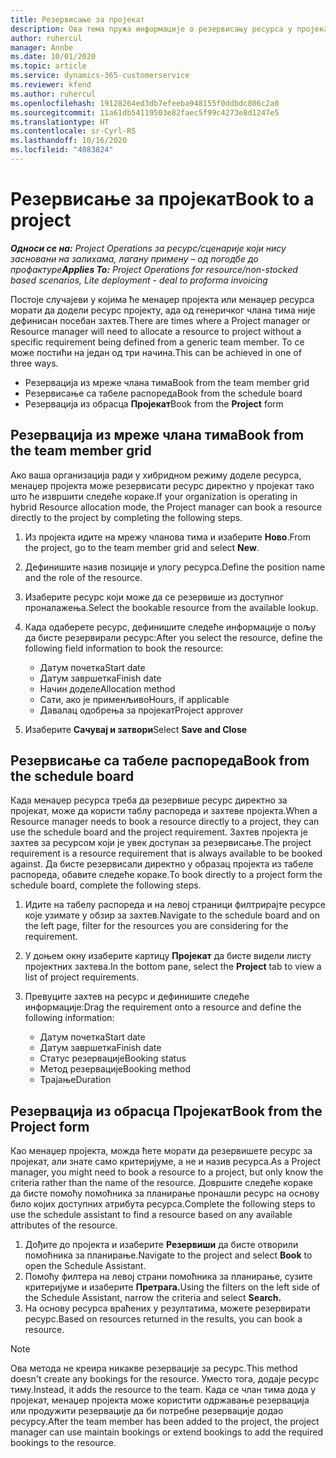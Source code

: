 ```yaml
---
title: Резервисање за пројекат
description: Ова тема пружа информације о резервисању ресурса у пројекат.
author: ruhercul
manager: Annbe
ms.date: 10/01/2020
ms.topic: article
ms.service: dynamics-365-customerservice
ms.reviewer: kfend
ms.author: ruhercul
ms.openlocfilehash: 19128264ed3db7efeeba948155f0ddbdc806c2a0
ms.sourcegitcommit: 11a61db54119503e82faec5f99c4273e8d1247e5
ms.translationtype: HT
ms.contentlocale: sr-Cyrl-RS
ms.lasthandoff: 10/16/2020
ms.locfileid: "4083824"
---
```

# <a name="book-to-a-project"></a><span data-ttu-id="16723-103">Резервисање за пројекат</span><span class="sxs-lookup"><span data-stu-id="16723-103">Book to a project</span></span>

<span data-ttu-id="16723-104">_**Односи се на:** Project Operations за ресурс/сценарије који нису засновани на залихама, лагану примену – од погодбе до профактуре_</span><span class="sxs-lookup"><span data-stu-id="16723-104">_**Applies To:** Project Operations for resource/non-stocked based scenarios, Lite deployment - deal to proforma invoicing_</span></span>

<span data-ttu-id="16723-105">Постоје случајеви у којима ће менаџер пројекта или менаџер ресурса морати да додели ресурс пројекту, ада од генеричког члана тима није дефинисан посебан захтев.</span><span class="sxs-lookup"><span data-stu-id="16723-105">There are times where a Project manager or Resource manager will need to allocate a resource to project without a specific requirement being defined from a generic team member.</span></span> <span data-ttu-id="16723-106">То се може постићи на један од три начина.</span><span class="sxs-lookup"><span data-stu-id="16723-106">This can be achieved in one of three ways.</span></span>

- <span data-ttu-id="16723-107">Резервација из мреже члана тима</span><span class="sxs-lookup"><span data-stu-id="16723-107">Book from the team member grid</span></span>
- <span data-ttu-id="16723-108">Резервисање са табеле распореда</span><span class="sxs-lookup"><span data-stu-id="16723-108">Book from the schedule board</span></span>
- <span data-ttu-id="16723-109">Резервација из обрасца **Пројекат**</span><span class="sxs-lookup"><span data-stu-id="16723-109">Book from the **Project** form</span></span>

## <a name="book-from-the-team-member-grid"></a><span data-ttu-id="16723-110">Резервација из мреже члана тима</span><span class="sxs-lookup"><span data-stu-id="16723-110">Book from the team member grid</span></span>

<span data-ttu-id="16723-111">Ако ваша организација ради у хибридном режиму доделе ресурса, менаџер пројекта може резервисати ресурс директно у пројекат тако што ће извршити следеће кораке.</span><span class="sxs-lookup"><span data-stu-id="16723-111">If your organization is operating in hybrid Resource allocation mode, the Project manager can book a resource directly to the project by completing the following steps.</span></span>

1. <span data-ttu-id="16723-112">Из пројекта идите на мрежу чланова тима и изаберите **Ново**.</span><span class="sxs-lookup"><span data-stu-id="16723-112">From the project, go to the team member grid and select **New**.</span></span>
2. <span data-ttu-id="16723-113">Дефинишите назив позиције и улогу ресурса.</span><span class="sxs-lookup"><span data-stu-id="16723-113">Define the position name and the role of the resource.</span></span>
3. <span data-ttu-id="16723-114">Изаберите ресурс који може да се резервише из доступног проналажења.</span><span class="sxs-lookup"><span data-stu-id="16723-114">Select the bookable resource from the available lookup.</span></span>
4. <span data-ttu-id="16723-115">Када одаберете ресурс, дефинишите следеће информације о пољу да бисте резервирали ресурс:</span><span class="sxs-lookup"><span data-stu-id="16723-115">After you select the resource, define the following field information to book the resource:</span></span>

    - <span data-ttu-id="16723-116">Датум почетка</span><span class="sxs-lookup"><span data-stu-id="16723-116">Start date</span></span>
    - <span data-ttu-id="16723-117">Датум завршетка</span><span class="sxs-lookup"><span data-stu-id="16723-117">Finish date</span></span>
    - <span data-ttu-id="16723-118">Начин доделе</span><span class="sxs-lookup"><span data-stu-id="16723-118">Allocation method</span></span>
    - <span data-ttu-id="16723-119">Сати, ако је применљиво</span><span class="sxs-lookup"><span data-stu-id="16723-119">Hours, if applicable</span></span>
    - <span data-ttu-id="16723-120">Давалац одобрења за пројекат</span><span class="sxs-lookup"><span data-stu-id="16723-120">Project approver</span></span>

6. <span data-ttu-id="16723-121">Изаберите **Сачувај и затвори**</span><span class="sxs-lookup"><span data-stu-id="16723-121">Select **Save and Close**</span></span>

## <a name="book-from-the-schedule-board"></a><span data-ttu-id="16723-122">Резервисање са табеле распореда</span><span class="sxs-lookup"><span data-stu-id="16723-122">Book from the schedule board</span></span>

<span data-ttu-id="16723-123">Када менаџер ресурса треба да резервише ресурс директно за пројекат, може да користи таблу распореда и захтеве пројекта.</span><span class="sxs-lookup"><span data-stu-id="16723-123">When a Resource manager needs to book a resource directly to a project, they can use the schedule board and the project requirement.</span></span> <span data-ttu-id="16723-124">Захтев пројекта је захтев за ресурсом који је увек доступан за резервисање.</span><span class="sxs-lookup"><span data-stu-id="16723-124">The project requirement is a resource requirement that is always available to be booked against.</span></span> <span data-ttu-id="16723-125">Да бисте резервисали директно у образац пројекта из табеле распореда, обавите следеће кораке.</span><span class="sxs-lookup"><span data-stu-id="16723-125">To book directly to a project form the schedule board, complete the following steps.</span></span>

1. <span data-ttu-id="16723-126">Идите на табелу распореда и на левој страници филтрирајте ресурсе које узимате у обзир за захтев.</span><span class="sxs-lookup"><span data-stu-id="16723-126">Navigate to the schedule board and on the left page, filter for the resources you are considering for the requirement.</span></span>
2. <span data-ttu-id="16723-127">У доњем окну изаберите картицу **Пројекат** да бисте видели листу пројектних захтева.</span><span class="sxs-lookup"><span data-stu-id="16723-127">In the bottom pane, select the **Project** tab to view a list of project requirements.</span></span>
3. <span data-ttu-id="16723-128">Превуците захтев на ресурс и дефинишите следеће информације:</span><span class="sxs-lookup"><span data-stu-id="16723-128">Drag the requirement onto a resource and define the following information:</span></span>

    - <span data-ttu-id="16723-129">Датум почетка</span><span class="sxs-lookup"><span data-stu-id="16723-129">Start date</span></span>
    - <span data-ttu-id="16723-130">Датум завршетка</span><span class="sxs-lookup"><span data-stu-id="16723-130">Finish date</span></span>
    - <span data-ttu-id="16723-131">Статус резервације</span><span class="sxs-lookup"><span data-stu-id="16723-131">Booking status</span></span>
    - <span data-ttu-id="16723-132">Метод резервације</span><span class="sxs-lookup"><span data-stu-id="16723-132">Booking method</span></span>
    - <span data-ttu-id="16723-133">Трајање</span><span class="sxs-lookup"><span data-stu-id="16723-133">Duration</span></span>

## <a name="book-from-the-project-form"></a><span data-ttu-id="16723-134">Резервација из обрасца Пројекат</span><span class="sxs-lookup"><span data-stu-id="16723-134">Book from the Project form</span></span>

<span data-ttu-id="16723-135">Као менаџер пројекта, можда ћете морати да резервишете ресурс за пројекат, али знате само критеријуме, а не и назив ресурса.</span><span class="sxs-lookup"><span data-stu-id="16723-135">As a Project manager, you might need to book a resource to a project, but only know the criteria rather than the name of the resource.</span></span> <span data-ttu-id="16723-136">Довршите следеће кораке да бисте помоћу помоћника за планирање пронашли ресурс на основу било којих доступних атрибута ресурса.</span><span class="sxs-lookup"><span data-stu-id="16723-136">Complete the following steps to use the schedule assistant to find a resource based on any available attributes of the resource.</span></span> 

1. <span data-ttu-id="16723-137">Дођите до пројекта и изаберите **Резервиши** да бисте отворили помоћника за планирање.</span><span class="sxs-lookup"><span data-stu-id="16723-137">Navigate to the project and select **Book** to open the Schedule Assistant.</span></span>
2. <span data-ttu-id="16723-138">Помоћу филтера на левој страни помоћника за планирање, сузите критеријуме и изаберите **Претрага.**</span><span class="sxs-lookup"><span data-stu-id="16723-138">Using the filters on the left side of the Schedule Assistant, narrow the criteria and select **Search.**</span></span>
3. <span data-ttu-id="16723-139">На основу ресурса враћених у резултатима, можете резервирати ресурс.</span><span class="sxs-lookup"><span data-stu-id="16723-139">Based on resources returned in the results, you can book a resource.</span></span>

> [!NOTE]
> <span data-ttu-id="16723-140">Ова метода не креира никакве резервације за ресурс.</span><span class="sxs-lookup"><span data-stu-id="16723-140">This method doesn't create any bookings for the resource.</span></span> <span data-ttu-id="16723-141">Уместо тога, додаје ресурс тиму.</span><span class="sxs-lookup"><span data-stu-id="16723-141">Instead, it adds the resource to the team.</span></span> <span data-ttu-id="16723-142">Када се члан тима дода у пројекат, менаџер пројекта може користити одржавање резервација или продужити резервације да би потребне резервације додао ресурсу.</span><span class="sxs-lookup"><span data-stu-id="16723-142">After the team member has been added to the project, the project manager can use maintain bookings or extend bookings to add the required bookings to the resource.</span></span>

